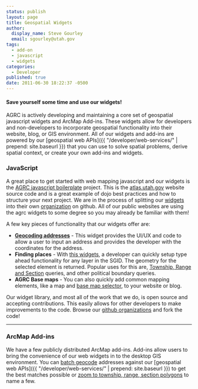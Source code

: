 ```yaml
---
status: publish
layout: page
title: Geospatial Widgets
author:
  display_name: Steve Gourley
  email: sgourley@utah.gov
tags:
  - add-on
  - javascript
  - widgets
categories:
  - Developer
published: true
date: 2011-06-30 18:22:37 -0500
---
```

#### Save yourself some time and use our widgets!

<i class="fa fa-2x fa-fw fa-modx"></i> AGRC is actively developing and maintaining a core set of geospatial javascript widgets and ArcMap Add-ins. These widgets allow for developers and non-developers to incorporate geospatial functionality into their website, blog, or GIS environment. All of our widgets and add-ins are powered by our [geospatial web APIs]({{ "/developer/web-services/" | prepend: site.baseurl }}) that you can use to solve spatial problems, derive spatial context, or create your own add-ins and widgets.

### JavaScript

A great place to get started with web mapping javascript and our widgets is the [AGRC javascript boilerplate](https://github.com/agrc/AGRCJavaScriptProjectBoilerPlate) project. This is the [atlas.utah.gov](http://atlas.utah.gov) website source code and is a great example of dojo best practices and how to structure your next project. We are in the process of splitting our [widgets](https://github.com/agrc/agrc.widgets) into their own [organization](https://github.com/agrc-widgets) on github. All of our public websites are using the agrc widgets to some degree so you may already be familiar with them!

A few key pieces of functionality that our widgets offer are:

 - [**Geocoding addresses**](https://github.com/agrc/agrc.widgets/tree/master/widgets/locate) - This widget provides the UI/UX and code to allow a user to input an address and provides the developer with the coordinates for the address.
 - **Finding places** - With [this widgets](https://github.com/agrc-widgets/sherlock), a developer can quickly setup type ahead functionality for any layer in the SGID. The geometry for the selected element is returned. Popular uses for this are, [Township, Range and Section](https://github.com/agrc/agrc.widgets/blob/master/widgets/locate/TRSsearch.js) queries, and other political boundary queries.
 - **AGRC Base maps** - You can also quickly add common mapping elements, like a map and [base map selector](https://github.com/agrc-widgets/layer-selector), to your website or blog.

Our widget library, and most all of the work that we do, is open source and accepting contributions. This easily allows for other developers to make improvements to the code. Browse our [github organizations](http://github.com/agrc) and fork the code!

<hr class="divider"/>

### ArcMap Add-ins

We have a few publicly distributed ArcMap add-ins. Add-ins allow users to bring the convenience of our web widgets in to the desktop GIS environment. You can [batch geocode](https://github.com/agrc/geocoding-addin) addresses against our [geospatial web APIs]({{ "/developer/web-services/" | prepend: site.baseurl }}) to get the best matches possible or [zoom to township, range, section polygons](https://github.com/agrc/trs-zoom-addin) to name a few.

